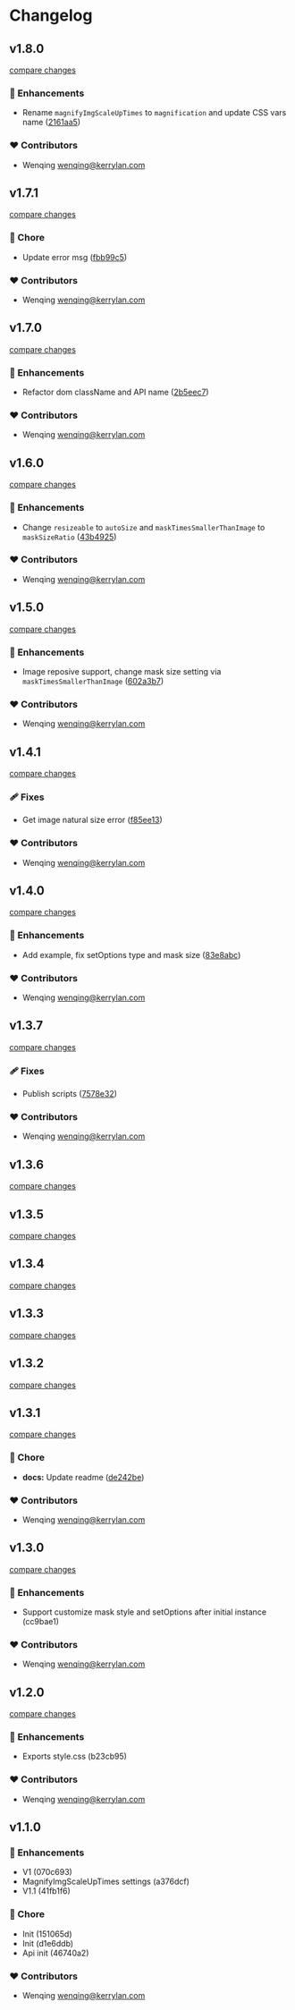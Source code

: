 # Changelog


## v1.8.0

[compare changes](https://github.com/vcjs-dev/enlarger/compare/v1.7.1...v1.8.0)

### 🚀 Enhancements

- Rename `magnifyImgScaleUpTimes` to `magnification` and update CSS vars name ([2161aa5](https://github.com/vcjs-dev/enlarger/commit/2161aa5))

### ❤️  Contributors

- Wenqing <wenqing@kerrylan.com>

## v1.7.1

[compare changes](https://github.com/vcjs-dev/enlarger/compare/v1.7.0...v1.7.1)

### 🏡 Chore

- Update error msg ([fbb99c5](https://github.com/vcjs-dev/enlarger/commit/fbb99c5))

### ❤️  Contributors

- Wenqing <wenqing@kerrylan.com>

## v1.7.0

[compare changes](https://github.com/vcjs-dev/enlarger/compare/v1.6.0...v1.7.0)

### 🚀 Enhancements

- Refactor dom className and API name ([2b5eec7](https://github.com/vcjs-dev/enlarger/commit/2b5eec7))

### ❤️  Contributors

- Wenqing <wenqing@kerrylan.com>

## v1.6.0

[compare changes](https://github.com/vcjs-dev/enlarger/compare/v1.5.0...v1.6.0)

### 🚀 Enhancements

- Change `resizeable` to `autoSize` and `maskTimesSmallerThanImage` to `maskSizeRatio` ([43b4925](https://github.com/vcjs-dev/enlarger/commit/43b4925))

### ❤️  Contributors

- Wenqing <wenqing@kerrylan.com>

## v1.5.0

[compare changes](https://github.com/vcjs-dev/enlarger/compare/v1.4.1...v1.5.0)

### 🚀 Enhancements

- Image reposive support, change mask size setting via `maskTimesSmallerThanImage` ([602a3b7](https://github.com/vcjs-dev/enlarger/commit/602a3b7))

### ❤️  Contributors

- Wenqing <wenqing@kerrylan.com>

## v1.4.1

[compare changes](https://github.com/vcjs-dev/enlarger/compare/v1.4.0...v1.4.1)

### 🩹 Fixes

- Get image natural size error ([f85ee13](https://github.com/vcjs-dev/enlarger/commit/f85ee13))

### ❤️  Contributors

- Wenqing <wenqing@kerrylan.com>

## v1.4.0

[compare changes](https://github.com/vcjs-dev/enlarger/compare/v1.3.7...v1.4.0)

### 🚀 Enhancements

- Add example, fix setOptions type and mask size ([83e8abc](https://github.com/vcjs-dev/enlarger/commit/83e8abc))

### ❤️  Contributors

- Wenqing <wenqing@kerrylan.com>

## v1.3.7

[compare changes](https://github.com/vcjs-dev/enlarger/compare/v1.3.6...v1.3.7)

### 🩹 Fixes

- Publish scripts ([7578e32](https://github.com/vcjs-dev/enlarger/commit/7578e32))

### ❤️  Contributors

- Wenqing <wenqing@kerrylan.com>

## v1.3.6

[compare changes](https://github.com/vcjs-dev/enlarger/compare/v1.3.5...v1.3.6)

## v1.3.5

[compare changes](https://github.com/vcjs-dev/enlarger/compare/v1.3.4...v1.3.5)

## v1.3.4

[compare changes](https://github.com/vcjs-dev/enlarger/compare/v1.3.3...v1.3.4)

## v1.3.3

[compare changes](https://github.com/vcjs-dev/enlarger/compare/v1.3.2...v1.3.3)

## v1.3.2

[compare changes](https://github.com/vcjs-dev/enlarger/compare/v1.3.1...v1.3.2)

## v1.3.1

[compare changes](https://github.com/vcjs-dev/enlarger/compare/v1.3.0...v1.3.1)

### 🏡 Chore

- **docs:** Update readme ([de242be](https://github.com/vcjs-dev/enlarger/commit/de242be))

### ❤️  Contributors

- Wenqing <wenqing@kerrylan.com>

## v1.3.0

[compare changes](https://undefined/undefined/compare/v1.2.0...v1.3.0)

### 🚀 Enhancements

- Support customize mask style and setOptions after initial instance (cc9bae1)

### ❤️  Contributors

- Wenqing <wenqing@kerrylan.com>

## v1.2.0

[compare changes](https://undefined/undefined/compare/v1.1.0...v1.2.0)

### 🚀 Enhancements

- Exports style.css (b23cb95)

### ❤️  Contributors

- Wenqing <wenqing@kerrylan.com>

## v1.1.0


### 🚀 Enhancements

- V1 (070c693)
- MagnifyImgScaleUpTimes settings (a376dcf)
- V1.1 (41fb1f6)

### 🏡 Chore

- Init (151065d)
- Init (d1e6ddb)
- Api init (46740a2)

### ❤️  Contributors

- Wenqing <wenqing@kerrylan.com>

